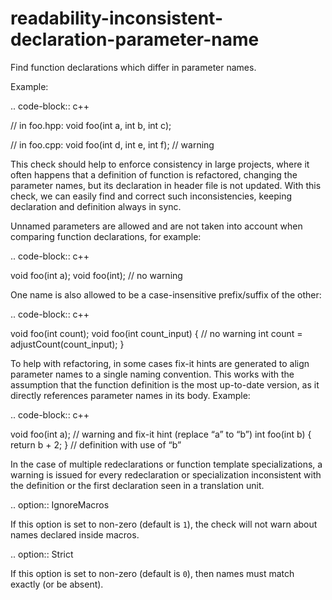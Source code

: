 readability-inconsistent-declaration-parameter-name
===================================================

Find function declarations which differ in parameter names.

Example:

.. code-block:: c++

// in foo.hpp: void foo(int a, int b, int c);

// in foo.cpp: void foo(int d, int e, int f); // warning

This check should help to enforce consistency in large projects, where
it often happens that a definition of function is refactored, changing
the parameter names, but its declaration in header file is not updated.
With this check, we can easily find and correct such inconsistencies,
keeping declaration and definition always in sync.

Unnamed parameters are allowed and are not taken into account when
comparing function declarations, for example:

.. code-block:: c++

void foo(int a); void foo(int); // no warning

One name is also allowed to be a case-insensitive prefix/suffix of the
other:

.. code-block:: c++

void foo(int count); void foo(int count\_input) { // no warning int
count = adjustCount(count\_input); }

To help with refactoring, in some cases fix-it hints are generated to
align parameter names to a single naming convention. This works with the
assumption that the function definition is the most up-to-date version,
as it directly references parameter names in its body. Example:

.. code-block:: c++

void foo(int a); // warning and fix-it hint (replace “a” to “b”) int
foo(int b) { return b + 2; } // definition with use of “b”

In the case of multiple redeclarations or function template
specializations, a warning is issued for every redeclaration or
specialization inconsistent with the definition or the first declaration
seen in a translation unit.

.. option:: IgnoreMacros

If this option is set to non-zero (default is `1`), the check will not
warn about names declared inside macros.

.. option:: Strict

If this option is set to non-zero (default is `0`), then names must
match exactly (or be absent).
